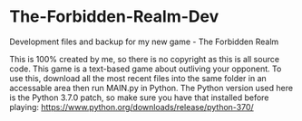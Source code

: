 # The-Forbidden-Realm-Dev
Development files and backup for my new game - The Forbidden Realm

This is 100% created by me, so there is no copyright as this is all source code. This game is a text-based game about outliving your
opponent. To use this, download all the most recent files into the same folder in an accessable area then run MAIN.py in Python. The Python
version used here is the Python 3.7.0 patch, so make sure you have that installed before playing: 
https://www.python.org/downloads/release/python-370/
